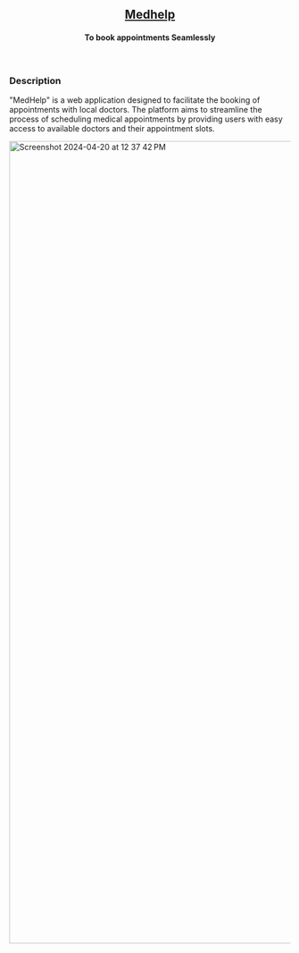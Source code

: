 <h2 align="center"><u>Medhelp</u></h2>

<h4 align="center"> To book appointments Seamlessly </h4>

<p align="center">
<br>
</p>

### Description

"MedHelp" is a web application designed to facilitate the booking of appointments with local doctors. The platform aims to streamline the process of scheduling medical appointments by providing users with easy access to available doctors and their appointment slots.

<img width="1436" alt="Screenshot 2024-04-20 at 12 37 42 PM" src="https://i.postimg.cc/zv2RNzkg/Screenshot-2024-10-18-at-8-00-53-PM.png">
